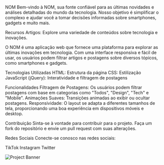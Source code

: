 NOM
Bem-vindo à NOM, sua fonte confiável para as últimas novidades e análises detalhadas do mundo da tecnologia. Nosso objetivo é simplificar o complexo e ajudar você a tomar decisões informadas sobre smartphones, gadgets e muito mais.

Recursos
Artigos: Explore uma variedade de conteúdos sobre tecnologia e inovações. 

O NOM é uma aplicação web que fornece uma plataforma para explorar as últimas inovações em tecnologia. Com uma interface responsiva e fácil de usar, os usuários podem filtrar artigos e postagens sobre diversos tópicos, como smartphones e gadgets.

Tecnologias Utilizadas
HTML: Estrutura da página
CSS: Estilização
JavaScript (jQuery): Interatividade e filtragem de postagens

Funcionalidades
Filtragem de Postagens: Os usuários podem filtrar postagens com base em categorias como "Todos", "Design", "Tech" e "Mobile".
Animações Suaves: Transições animadas ao exibir ou ocultar postagens.
Responsividade: O layout se adapta a diferentes tamanhos de tela, proporcionando uma boa experiência em dispositivos móveis e desktop.

Contribuição
Sinta-se à vontade para contribuir para o projeto. Faça um fork do repositório e envie um pull request com suas alterações.


Redes Sociais
Conecte-se conosco nas redes sociais:

TikTok
Instagram
Twitter

<img src="/Mockupsite" alt="Project Banner">
